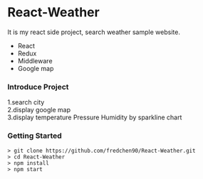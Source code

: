 # React-Weather

It is my react side project, search weather sample website.  
* React
* Redux
* Middleware
* Google map
### Introduce Project

1.search city  
2.display google map  
3.display temperature Pressure Humidity by sparkline chart

### Getting Started

```
> git clone https://github.com/fredchen90/React-Weather.git
> cd React-Weather
> npm install
> npm start
```
